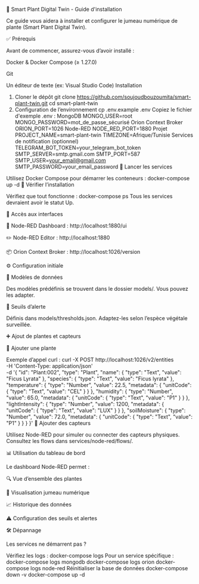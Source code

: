 🌱 Smart Plant Digital Twin - Guide d'installation

Ce guide vous aidera à installer et configurer le jumeau numérique de plante (Smart Plant Digital Twin).

✅ Prérequis

Avant de commencer, assurez-vous d’avoir installé :

Docker & Docker Compose (≥ 1.27.0)

Git

Un éditeur de texte (ex: Visual Studio Code)
Installation

1. Cloner le dépôt
git clone https://github.com/soujoudbouzoumita/smart-plant-twin.git
cd smart-plant-twin
2. Configuration de l’environnement
cp .env.example .env
Copiez le fichier d'exemple .env :
MongoDB
MONGO_USER=root
MONGO_PASSWORD=mot_de_passe_sécurisé
Orion Context Broker
ORION_PORT=1026
Node-RED
NODE_RED_PORT=1880
Projet
PROJECT_NAME=smart-plant-twin
TIMEZONE=Afrique/Tunisie
Services de notification (optionnel)
TELEGRAM_BOT_TOKEN=your_telegram_bot_token
SMTP_SERVER=smtp.gmail.com
SMTP_PORT=587
SMTP_USER=your_email@gmail.com
SMTP_PASSWORD=your_email_password
🚀 Lancer les services

Utilisez Docker Compose pour démarrer les conteneurs :
docker-compose up -d
🧪 Vérifier l’installation

Vérifiez que tout fonctionne :
docker-compose ps
Tous les services devraient avoir le statut Up.

🔗 Accès aux interfaces

🏪 Node-RED Dashboard : http://localhost:1880/ui

✏️ Node-RED Editor : http://localhost:1880

📦 Orion Context Broker : http://localhost:1026/version

⚙️ Configuration initiale

📁 Modèles de données

Des modèles prédéfinis se trouvent dans le dossier models/. Vous pouvez les adapter.

🔔 Seuils d’alerte

Définis dans models/thresholds.json. Adaptez-les selon l’espèce végétale surveillée.

➕ Ajout de plantes et capteurs

🌿 Ajouter une plante

Exemple d’appel curl :
curl -X POST http://localhost:1026/v2/entities \
-H 'Content-Type: application/json' \
-d '{
  "id": "Plant:002",
  "type": "Plant",
  "name": { "type": "Text", "value": "Ficus Lyrata" },
  "species": { "type": "Text", "value": "Ficus lyrata" },
  "temperature": { "type": "Number", "value": 22.5, "metadata": { "unitCode": { "type": "Text", "value": "CEL" } } },
  "humidity": { "type": "Number", "value": 65.0, "metadata": { "unitCode": { "type": "Text", "value": "P1" } } },
  "lightIntensity": { "type": "Number", "value": 1200, "metadata": { "unitCode": { "type": "Text", "value": "LUX" } } },
  "soilMoisture": { "type": "Number", "value": 72.0, "metadata": { "unitCode": { "type": "Text", "value": "P1" } } }
}'
🧰 Ajouter des capteurs

Utilisez Node-RED pour simuler ou connecter des capteurs physiques. Consultez les flows dans services/node-red/flows/.

📊 Utilisation du tableau de bord

Le dashboard Node-RED permet :

🔍 Vue d’ensemble des plantes

🌿 Visualisation jumeau numérique

📈 Historique des données

⚠️ Configuration des seuils et alertes

🛠️ Dépannage

Les services ne démarrent pas ?

Vérifiez les logs :
docker-compose logs
Pour un service spécifique :
docker-compose logs mongodb
docker-compose logs orion
docker-compose logs node-red
Réinitialiser la base de données
docker-compose down -v
docker-compose up -d
